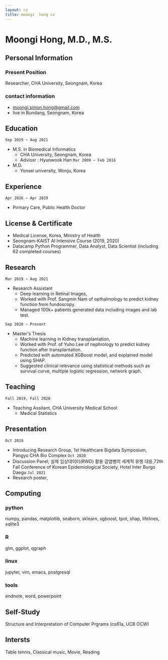 ```yaml
---
layout: cv
title: moongi  hong cv
---
```


# Moongi Hong, M.D., M.S.

## Personal Information
### Present Position
Researcher, CHA University, Seongnam, Korea

### contact information
- moongi.simon.hong@gmail.com
- live in Bundang, Seongnam, Korea

## Education
`Sep 2019 ~ Aug 2021 `
- M.S. in Biomedical Informatics
  - CHA University, Seongnam, Korea
  - Adviosr : Hyunwook Han
`Mar 2009 ~ Feb 2016`
- M.D.
  - Yonsei university, Wonju, Korea

## Experience
`Apr 2016 ~ Apr 2019`
- Pirmary Care, Public Health Doctor

## License & Certificate
- Medical License, Korea, Ministry of Health 
- Seongnam-KAIST AI Intensive Course (2019, 2020)
- Datacamp Python Programmer, Data Analyst, Data Scientist (including 62 completed courses)

## Research
`Mar 2019 ~ Aug 2021`
- Research Assistant
  - Deep learning in Retinal Images, 
  - Worked with Prof. Sangmin Nam of opthalmology to predict kidney function from fundoscopy. 
  - Managed 100k+ patients generated data including images and lab test.

`Sep 2020 ~ Present`
- Master's Thesis
  - Machine learning in Kidney transplantation, 
  - Worked with Prof. of Yuho Lee of nephrology to predict kidney function after transplantation.
  - Predicted with automated XGBoost model, and explained model using SHAP.  
  - Suggested clinical relevance using statistical methods such as survival curve, multiple logistic regression, network graph.

## Teaching
`Fall 2019, Fall 2020`
- Teaching Assitant, CHA University Medical School
  - Medical Statistics 

## Presentation
`Oct 2019`
- Introducing Research Group, 1st Healthcare Bigdata Symposium, Pangyo CHA Bio Complex
`Oct 2020`
- Discussion Panel, 실제 임상데이터(RWD) 활용 감염병의 세계적 유행 대응,72th Fall Conference of Korean Epidemiological Society, Hotel Inter Burgo Daegu
`Jul 2021`
- Research poster, 

## Computing
### python
numpy, pandas, matplotlib, seaborn, sklearn, xgboost, tpot, shap, lifelines, sqlite3
### R
glm, ggplot, qgraph
### linux
jupyter, vim, emacs, postgresql
### tools
endnote, word, powerpoint

## Self-Study
Structure and Interpretation of Computer Prgrams (cs61a, UCB OCW)

## Intersts
Table tennis, Classical music, Movie, Reading
